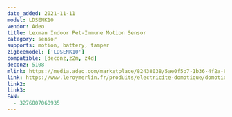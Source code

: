 ```yaml
---
date_added: 2021-11-11
model: LDSENK10
vendor: Adeo
title: Lexman Indoor Pet-Immune Motion Sensor
category: sensor
supports: motion, battery, tamper
zigbeemodel: ['LDSENK10']
compatible: [deconz,z2m, z4d]
deconz: 5108
mlink: https://media.adeo.com/marketplace/82438038/5ae0f5b7-1b36-4f2a-8d4a-0cb8fa5de777.pdf
link: https://www.leroymerlin.fr/produits/electricite-domotique/domotique-et-objets-connectes/domotique/accessoires-de-gestion-des-motorisations-et-automatismes/detecteur-de-mouvement-animaux-lexman-82428878.html
link2: 
link3: 
EAN: 
  - 3276007060935
---
```

